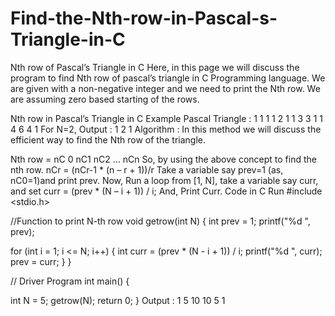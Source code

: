 # Find-the-Nth-row-in-Pascal-s-Triangle-in-C

Nth row of Pascal’s Triangle in C
Here, in this page we will discuss the program to find Nth row of pascal’s triangle in C Programming language. We are given with a non-negative integer and we need to print the Nth row. We are assuming zero based starting of the rows.

Nth row in Pascal’s Triangle in C
Example
Pascal Triangle :
1
1 1
1 2 1
1 3 3 1
1 4 6 4 1 
For N=2,
Output : 1 2 1
Algorithm :
In this method we will discuss the efficient way to find the Nth row of the triangle.

Nth row = nC 0 nC1 nC2 … nCn
So, by using the above concept to find the nth row.
nCr = (nCr-1 * (n – r + 1))/r
Take a variable say prev=1 (as, nC0=1)and print prev.
Now, Run a loop from [1, N], take a variable say curr, and set curr = (prev * (N – i + 1)) / i;
And, Print Curr.
Code in C
Run
#include <stdio.h>

//Function to print N-th row
void getrow(int N)
{
   int prev = 1;
   printf("%d ", prev);

   for (int i = 1; i <= N; i++) {
     int curr = (prev * (N - i + 1)) / i;
     printf("%d ", curr);
     prev = curr;
   }
}

// Driver Program
int main()
{

  int N = 5;
  getrow(N);
  return 0;
}
Output :
1 5 10 10 5 1
